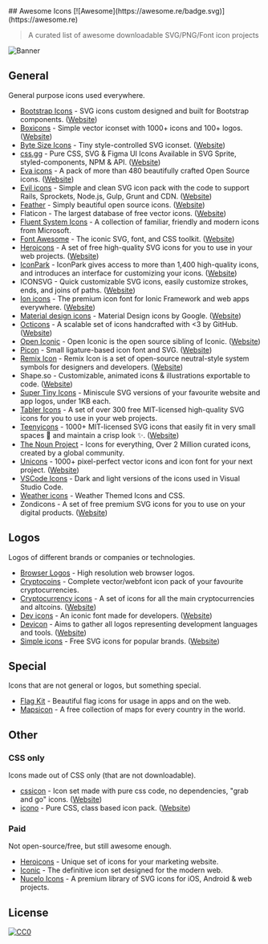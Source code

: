 <div class="github-widget" data-repo="notlmn/awesome-icons"></div>
<script async src="https://pagead2.googlesyndication.com/pagead/js/adsbygoogle.js"></script><ins class="adsbygoogle" style="display:block" data-ad-client="ca-pub-6890694312814945" data-ad-slot="5473692530" data-ad-format="auto"  data-full-width-responsive="true"></ins><script>(adsbygoogle = window.adsbygoogle || []).push({});</script>
## Awesome Icons [![Awesome](https://awesome.re/badge.svg)](https://awesome.re)

> A curated list of awesome downloadable SVG/PNG/Font icon projects

![Banner](https://raw.githubusercontent.com/notlmn/awesome-icons/master/./media/banner.png)




## General

General purpose icons used everywhere.

- [Bootstrap Icons](https://github.com/twbs/icons#readme) - SVG icons custom designed and built for Bootstrap components. ([Website](https://icons.getbootstrap.com/))
- [Boxicons](https://github.com/atisawd/boxicons#readme) - Simple vector iconset with 1000+ icons and 100+ logos. ([Website](https://boxicons.com/))
- [Byte Size Icons](https://github.com/danklammer/bytesize-icons#readme) - Tiny style-controlled SVG iconset. ([Website](https://danklammer.com/bytesize-icons))
- [css.gg](https://github.com/astrit/css.gg#readme) - Pure CSS, SVG & Figma UI Icons Available in SVG Sprite, styled-components, NPM & API. ([Website](https://css.gg))
- [Eva icons](https://github.com/akveo/eva-icons#readme) - A pack of more than 480 beautifully crafted Open Source icons. ([Website](https://akveo.github.io/eva-icons))
- [Evil icons](https://github.com/evil-icons/evil-icons#readme) - Simple and clean SVG icon pack with the code to support Rails, Sprockets, Node.js, Gulp, Grunt and CDN. ([Website](http://evil-icons.io))
- [Feather](https://github.com/feathericons/feather#readme) - Simply beautiful open source icons. ([Website](https://feathericons.com))
- Flaticon - The largest database of free vector icons. ([Website](https://flaticon.com))
- [Fluent System Icons](https://github.com/microsoft/fluentui-system-icons#fluent-system-icons) - A collection of familiar, friendly and modern icons from Microsoft.
- [Font Awesome](https://github.com/FortAwesome/Font-Awesome#readme) - The iconic SVG, font, and CSS toolkit. ([Website](https://fontawesome.com))
- [Heroicons](https://github.com/refactoringui/heroicons#readme) - A set of free high-quality SVG icons for you to use in your web projects. ([Website](https://heroicons.dev))
- [IconPark](https://github.com/bytedance/IconPark#readme) - IconPark gives access to more than 1,400 high-quality icons, and introduces an interface for customizing your icons. ([Website](https://iconpark.bytedance.com))
- ICONSVG - Quick customizable SVG icons, easily customize strokes, ends, and joins of paths. ([Website](https://iconsvg.xyz))
- [Ion icons](https://github.com/ionic-team/ionicons#readme) - The premium icon font for Ionic Framework and web apps everywhere. ([Website](https://ionicons.com))
- [Material design icons](https://github.com/google/material-design-icons#readme) - Material Design icons by Google. ([Website](https://material.io/tools/icons))
- [Octicons](https://github.com/primer/octicons#readme) - A scalable set of icons handcrafted with <3 by GitHub. ([Website](https://octicons.github.com))
- [Open Iconic](https://github.com/iconic/open-iconic#readme) - Open Iconic is the open source sibling of Iconic. ([Website](https://useiconic.com/open))
- [Picon](https://github.com/yne/picon#readme) - Small ligature-based icon font and SVG. ([Website](https://yne.fr/picon))
- [Remix Icon](https://github.com/Remix-Design/RemixIcon#readme) - Remix Icon is a set of open-source neutral-style system symbols for designers and developers. ([Website](https://remixicon.com))
- Shape.so - Customizable, animated icons & illustrations exportable to code. ([Website](https://shape.so))
- [Super Tiny Icons](https://github.com/edent/SuperTinyIcons#readme) - Miniscule SVG versions of your favourite website and app logos, under 1KB each.
- [Tabler Icons](https://github.com/tabler/tabler-icons) - A set of over 300 free MIT-licensed high-quality SVG icons for you to use in your web projects.
- [Teenyicons](https://github.com/teenyicons/teenyicons) - 1000+ MIT-licensed SVG icons that easily fit in very small spaces :pinching_hand: and maintain a crisp look :sparkles:. ([Website](https://teenyicons.com))
- [The Noun Project](https://thenounproject.com/) - Icons for everything, Over 2 Million curated icons, created by a global community.
- [Unicons](https://github.com/iconscout/unicons) - 1000+ pixel-perfect vector icons and icon font for your next project. ([Website](https://iconscout.com/unicons))
- [VSCode Icons](https://github.com/microsoft/vscode-icons#readme) - Dark and light versions of the icons used in Visual Studio Code.
- [Weather icons](https://github.com/erikflowers/weather-icons#readme) - Weather Themed Icons and CSS.
- Zondicons - A set of free premium SVG icons for you to use on your digital products. ([Website](http://www.zondicons.com))


## Logos

Logos of different brands or companies or technologies.

- [Browser Logos](https://github.com/alrra/browser-logos#readme) - High resolution web browser logos.
- [Cryptocoins](https://github.com/AllienWorks/cryptocoins#readme) - Complete vector/webfont icon pack of your favourite cryptocurrencies.
- [Cryptocurrency icons](https://github.com/atomiclabs/cryptocurrency-icons#readme) - A set of icons for all the main cryptocurrencies and altcoins. ([Website](http://cryptoicons.co))
- [Dev icons](https://github.com/vorillaz/devicons#readme) - An iconic font made for developers. ([Website](http://vorillaz.github.io/devicons))
- [Devicon](https://github.com/devicons/devicon#readme) - Aims to gather all logos representing development languages and tools. ([Website](https://devicons.github.io/devicon))
- [Simple icons](https://github.com/simple-icons/simple-icons#readme) - Free SVG icons for popular brands. ([Website](https://simpleicons.org))


## Special

Icons that are not general or logos, but something special.

- [Flag Kit](https://github.com/madebybowtie/FlagKit#readme) - Beautiful flag icons for usage in apps and on the web.
- [Mapsicon](https://github.com/djaiss/mapsicon#readme) - A free collection of maps for every country in the world.


## Other

### CSS only

Icons made out of CSS only (that are not downloadable).

- [cssicon](https://github.com/wentin/cssicon#readme) - Icon set made with pure css code, no dependencies, "grab and go" icons. ([Website](https://cssicon.space))
- [icono](https://github.com/saeedalipoor/icono#readme) - Pure CSS, class based icon pack. ([Website](https://saeedalipoor.github.io/icono))

### Paid

Not open-source/free, but still awesome enough.

- [Heroicons](https://www.heroicons.com) - Unique set of icons for your marketing website.
- [Iconic](https://useiconic.com) - The definitive icon set designed for the modern web.
- [Nucelo Icons](https://nucleoapp.com/premium-icons) - A premium library of SVG icons for iOS, Android & web projects.


## License

[![CC0](https://mirrors.creativecommons.org/presskit/buttons/88x31/svg/cc-zero.svg)](https://creativecommons.org/publicdomain/zero/1.0/)